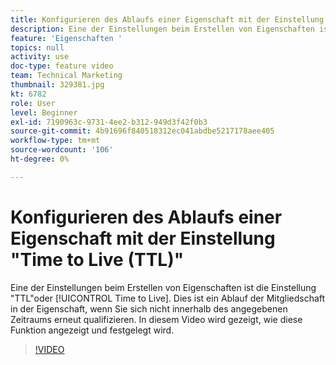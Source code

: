```yaml
---
title: Konfigurieren des Ablaufs einer Eigenschaft mit der Einstellung "Time to Live (TTL)"
description: Eine der Einstellungen beim Erstellen von Eigenschaften ist die Einstellung "TTL"oder "Time to Live", die einen Ablauf der Mitgliedschaft in der Eigenschaft darstellt, wenn Sie sich nicht innerhalb des festgelegten Zeitraums anmelden. In diesem Video wird gezeigt, wie diese Funktion angezeigt und festgelegt wird.
feature: 'Eigenschaften '
topics: null
activity: use
doc-type: feature video
team: Technical Marketing
thumbnail: 329381.jpg
kt: 6782
role: User
level: Beginner
exl-id: 7190963c-9731-4ee2-b312-949d3f42f0b3
source-git-commit: 4b91696f840518312ec041abdbe5217178aee405
workflow-type: tm+mt
source-wordcount: '106'
ht-degree: 0%

---
```


# Konfigurieren des Ablaufs einer Eigenschaft mit der Einstellung &quot;Time to Live (TTL)&quot;

Eine der Einstellungen beim Erstellen von Eigenschaften ist die Einstellung &quot;TTL&quot;oder [!UICONTROL Time to Live]. Dies ist ein Ablauf der Mitgliedschaft in der Eigenschaft, wenn Sie sich nicht innerhalb des angegebenen Zeitraums erneut qualifizieren. In diesem Video wird gezeigt, wie diese Funktion angezeigt und festgelegt wird.

>[!VIDEO](https://video.tv.adobe.com/v/329381/?quality=12&learn=on)
